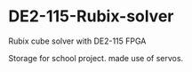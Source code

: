 # DE2-115-Rubix-solver
Rubix cube solver with DE2-115 FPGA

Storage for school project. made use of servos.
